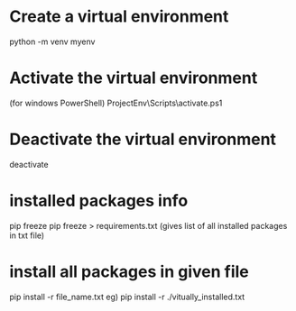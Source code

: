 # Create a virtual environment
python -m venv myenv

# Activate the virtual environment
(for windows PowerShell)
ProjectEnv\Scripts\activate.ps1 

# Deactivate the virtual environment
deactivate

# installed packages info
pip freeze
pip freeze > requirements.txt (gives list of all installed packages in txt file)

# install all packages in given file
pip install -r file_name.txt
eg) pip install -r ./vitually_installed.txt
